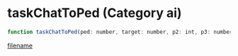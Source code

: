 # taskChatToPed (Category ai)

```js
function taskChatToPed(ped: number, target: number, p2: int, p3: number, p4: number, p5: number, p6: number, p7: number): void
```

[filename](taskChatToPed_m.md ':include')